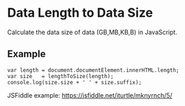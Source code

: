 # Data Length to Data Size
Calculate the data size of data (GB,MB,KB,B) in JavaScript.

## Example
```JS
var length = document.documentElement.innerHTML.length;
var size   = lengthToSize(length);
console.log(size.size + ' ' + size.suffix);
```

JSFiddle example: https://jsfiddle.net/iturtle/mknyrnch/5/
